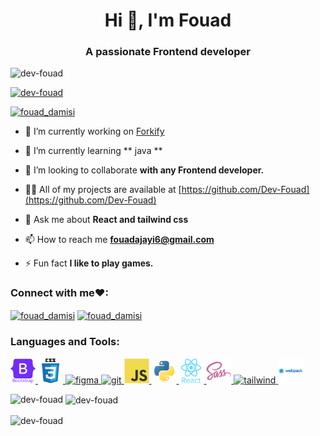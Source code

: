 <h1 align="center">Hi 👋, I'm Fouad</h1>
<h3 align="center">A passionate Frontend developer</h3>

<p align="left"> <img src="https://komarev.com/ghpvc/?username=dev-fouad&label=Profile%20views&color=0e75b6&style=flat" alt="dev-fouad" /> </p>

<p align="left"> <a href="https://github.com/ryo-ma/github-profile-trophy"><img src="https://github-profile-trophy.vercel.app/?username=dev-fouad" alt="dev-fouad" /></a> </p>

<p align="left"> <a href="https://twitter.com/fouad_damisi" target="blank"><img src="https://img.shields.io/twitter/follow/fouad_damisi?logo=twitter&style=for-the-badge" alt="fouad_damisi" /></a> </p>

- 🔭 I’m currently working on [Forkify](forkify-v2.netlify.app)

- 🌱 I’m currently learning ** java **

- 👯 I’m looking to collaborate **with any Frontend developer.**

- 👨‍💻 All of my projects are available at [https://github.com/Dev-Fouad](https://github.com/Dev-Fouad)

- 💬 Ask me about **React and tailwind css**

- 📫 How to reach me **fouadajayi6@gmail.com**

- ⚡ Fun fact **I like to play games.**

<h3 align="left">Connect with me❤:</h3>
<p align="left">
 
<a href="https://twitter.com/fouad_damisi" target="blank"><img align="center" src="https://raw.githubusercontent.com/rahuldkjain/github-profile-readme-generator/master/src/images/icons/Social/twitter.svg" alt="fouad_damisi" height="30" width="40" /></a>
<a href="https://instagram.com/fouad_damisi" target="blank"><img align="center" src="https://raw.githubusercontent.com/rahuldkjain/github-profile-readme-generator/master/src/images/icons/Social/instagram.svg" alt="fouad_damisi" height="30" width="40" /></a>
</p>

<h3 align="left">Languages and Tools:</h3>
<p align="left"> <a href="https://getbootstrap.com" target="_blank" rel="noreferrer"> <img src="https://raw.githubusercontent.com/devicons/devicon/master/icons/bootstrap/bootstrap-plain-wordmark.svg" alt="bootstrap" width="40" height="40"/> </a> <a href="https://www.w3schools.com/css/" target="_blank" rel="noreferrer"> <img src="https://raw.githubusercontent.com/devicons/devicon/master/icons/css3/css3-original-wordmark.svg" alt="css3" width="40" height="40"/> </a> <a href="https://www.figma.com/" target="_blank" rel="noreferrer"> <img src="https://www.vectorlogo.zone/logos/figma/figma-icon.svg" alt="figma" width="40" height="40"/> </a> <a href="https://git-scm.com/" target="_blank" rel="noreferrer"> <img src="https://www.vectorlogo.zone/logos/git-scm/git-scm-icon.svg" alt="git" width="40" height="40"/> </a> <a href="https://developer.mozilla.org/en-US/docs/Web/JavaScript" target="_blank" rel="noreferrer"> <img src="https://raw.githubusercontent.com/devicons/devicon/master/icons/javascript/javascript-original.svg" alt="javascript" width="40" height="40"/> </a> <a href="https://www.python.org" target="_blank" rel="noreferrer"> <img src="https://raw.githubusercontent.com/devicons/devicon/master/icons/python/python-original.svg" alt="python" width="40" height="40"/> </a> <a href="https://reactjs.org/" target="_blank" rel="noreferrer"> <img src="https://raw.githubusercontent.com/devicons/devicon/master/icons/react/react-original-wordmark.svg" alt="react" width="40" height="40"/> </a> <a href="https://sass-lang.com" target="_blank" rel="noreferrer"> <img src="https://raw.githubusercontent.com/devicons/devicon/master/icons/sass/sass-original.svg" alt="sass" width="40" height="40"/> </a> <a href="https://tailwindcss.com/" target="_blank" rel="noreferrer"> <img src="https://www.vectorlogo.zone/logos/tailwindcss/tailwindcss-icon.svg" alt="tailwind" width="40" height="40"/> </a> <a href="https://webpack.js.org" target="_blank" rel="noreferrer"> <img src="https://raw.githubusercontent.com/devicons/devicon/d00d0969292a6569d45b06d3f350f463a0107b0d/icons/webpack/webpack-original-wordmark.svg" alt="webpack" width="40" height="40"/> </a> </p>

<p><img align="left" src="https://github-readme-stats.vercel.app/api/top-langs?username=dev-fouad&show_icons=true&locale=en&layout=compact" alt="dev-fouad" /></p>

<p>&nbsp;<img align="center" src="https://github-readme-stats.vercel.app/api?username=dev-fouad&show_icons=true&locale=en" alt="dev-fouad" /></p>

<p><img align="center" src="https://github-readme-streak-stats.herokuapp.com/?user=dev-fouad&" alt="dev-fouad" /></p>


